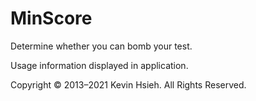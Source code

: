 # MinScore
Determine whether you can bomb your test.

Usage information displayed in application.

Copyright © 2013–2021 Kevin Hsieh. All Rights Reserved. 
